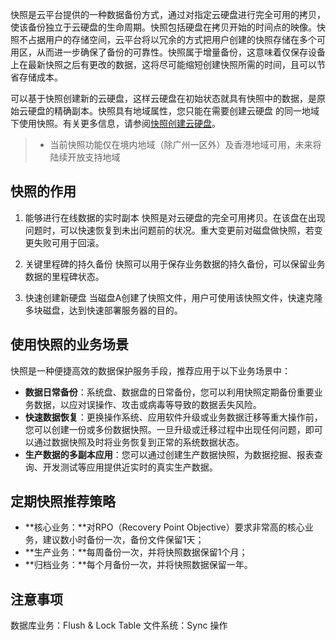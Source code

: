 快照是云平台提供的一种数据备份方式，通过对指定云硬盘进行完全可用的拷贝，使该备份独立于云硬盘的生命周期。快照包括硬盘在拷贝开始的时间点的映像。快照不占据用户的存储空间，云平台将以冗余的方式把用户创建的快照存储在多个可用区，从而进一步确保了备份的可靠性。快照属于增量备份，这意味着仅保存设备上在最新快照之后有更改的数据，这将尽可能缩短创建快照所需的时间，且可以节省存储成本。

可以基于快照创建新的云硬盘，这样云硬盘在初始状态就具有快照中的数据，是原始云硬盘的精确副本。快照具有地域属性，您只能在需要创建云硬盘 的同一地域下使用快照。有关更多信息，请参阅[快照创建云硬盘](/doc/product/362/5757)。

>- 当前快照功能仅在境内地域（除广州一区外）及香港地域可用，未来将陆续开放支持地域


## 快照的作用

1) 能够进行在线数据的实时副本
快照是对云硬盘的完全可用拷贝。在该盘在出现问题时，可以快速恢复到未出问题前的状况。重大变更前对磁盘做快照，若变更失败可用于回滚。

2) 关键里程碑的持久备份
快照可以用于保存业务数据的持久备份，可以保留业务数据的里程碑状态。

3) 快速创建新硬盘
当磁盘A创建了快照文件，用户可使用该快照文件，快速克隆多块磁盘，达到快速部署服务器的目的。

## 使用快照的业务场景

快照是一种便捷高效的数据保护服务手段，推荐应用于以下业务场景中：

- **数据日常备份**：系统盘、数据盘的日常备份，您可以利用快照定期备份重要业务数据，以应对误操作、攻击或病毒等导致的数据丢失风险。
- **快速数据恢复**：更换操作系统、应用软件升级或业务数据迁移等重大操作前，您可以创建一份或多份数据快照。一旦升级或迁移过程中出现任何问题，即可以通过数据快照及时将业务恢复到正常的系统数据状态。
- **生产数据的多副本应用**：您可以通过创建生产数据快照，为数据挖掘、报表查询、开发测试等应用提供近实时的真实生产数据。


## 定期快照推荐策略

- **核心业务：**对RPO（Recovery Point Objective）要求非常高的核心业务，建议数小时备份一次，备份文件保留1天；
- **生产业务：**每周备份一次，并将快照数据保留1个月；
- **归档业务：**每个月备份一次，并将快照数据保留一年。

## 注意事项

数据库业务：Flush & Lock Table
文件系统：Sync 操作
